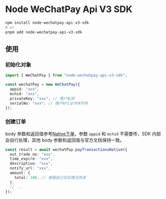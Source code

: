# Node WeChatPay Api V3 SDK

```bash
npm install node-wechatpay-api-v3-sdk
# or
pnpm add node-wechatpay-api-v3-sdk
```

## 使用

### 初始化对象

```ts
import { WeChatPay } from "node-wechatpay-api-v3-sdk";

const wechatPay = new WeChatPay({
  appid: "xxx",
  mchid: "xxx",
  privateKey: "xxx", // 商户私钥
  serialNo: "xxx", // 商户API证书序列号
});
```

### 创建订单

body 参数和返回值参考[Native下单](https://pay.weixin.qq.com/docs/merchant/apis/native-payment/direct-jsons/native-prepay.html)，参数 `appid` 和 `mchid` 不需要传，SDK 内部会自行处理，其他 body 参数和返回值与官方文档保持一致。

```ts
const result = await wechatPay.payTransactionsNative({
  out_trade_no: "xxx",
  time_expire: "xxx",
  description: "xxx",
  notify_url: "xxx",
  amount: {
    total: 100, // 根据自己实际情况传递
  },
  // ...
});
```
